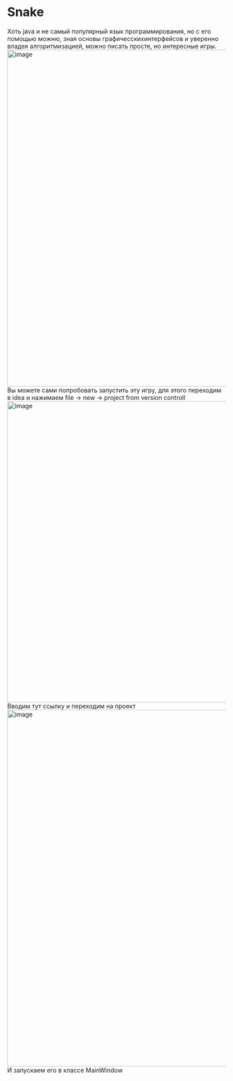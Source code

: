 # Snake
Хоть java и не самый популярный язык программирования, но с его помощью можню, зная основы графичесскихинтерфейсов и уверенно владея алгоритмизацией, можно писать просте, но интересные игры.
<img width="776" alt="image" src="https://user-images.githubusercontent.com/110235713/182203673-25ce31a1-4408-43cc-95f7-fab047cfa22b.png">
Вы можете сами попробовать запустить эту игру, для этого переходим в idea и нажимаем file -> new -> project from version controll
<img width="694" alt="image" src="https://user-images.githubusercontent.com/110235713/182203884-4f96cfa7-386b-4499-8faf-14e19cc71c2e.png">
Вводим тут ссылку и переходим на проект 
<img width="822" alt="image" src="https://user-images.githubusercontent.com/110235713/182204017-de405832-ca8c-4dd1-a8c4-15fd6bf621a8.png">
И запускаем его в классе MainWindow
